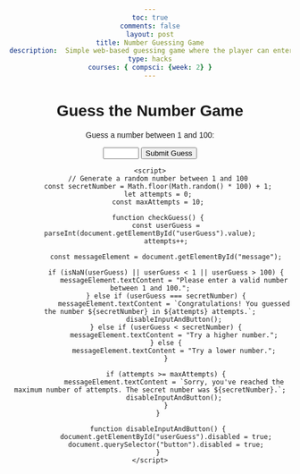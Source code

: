 ```yaml
---
toc: true
comments: false
layout: post
title: Number Guessing Game
description:  Simple web-based guessing game where the player can enter their guesses and receive feedback. The game allows a maximum of 10 attempts.
type: hacks
courses: { compsci: {week: 2} }
---
```


<html>
<head>
    <title>Guess the Number Game</title>
    <style>
        body {
            text-align: center;
            font-family: Arial, sans-serif;
        }
    </style>
</head>
<body>
    <h1>Guess the Number Game</h1>
    <p>Guess a number between 1 and 100:</p>
    <input type="number" id="userGuess" min="1" max="100">
    <button onclick="checkGuess()">Submit Guess</button>
    <p id="message"></p>

    <script>
        // Generate a random number between 1 and 100
        const secretNumber = Math.floor(Math.random() * 100) + 1;
        let attempts = 0;
        const maxAttempts = 10;

        function checkGuess() {
            const userGuess = parseInt(document.getElementById("userGuess").value);
            attempts++;

            const messageElement = document.getElementById("message");

            if (isNaN(userGuess) || userGuess < 1 || userGuess > 100) {
                messageElement.textContent = "Please enter a valid number between 1 and 100.";
            } else if (userGuess === secretNumber) {
                messageElement.textContent = `Congratulations! You guessed the number ${secretNumber} in ${attempts} attempts.`;
                disableInputAndButton();
            } else if (userGuess < secretNumber) {
                messageElement.textContent = "Try a higher number.";
            } else {
                messageElement.textContent = "Try a lower number.";
            }

            if (attempts >= maxAttempts) {
                messageElement.textContent = `Sorry, you've reached the maximum number of attempts. The secret number was ${secretNumber}.`;
                disableInputAndButton();
            }
        }

        function disableInputAndButton() {
            document.getElementById("userGuess").disabled = true;
            document.querySelector("button").disabled = true;
        }
    </script>
</body>
</html>

